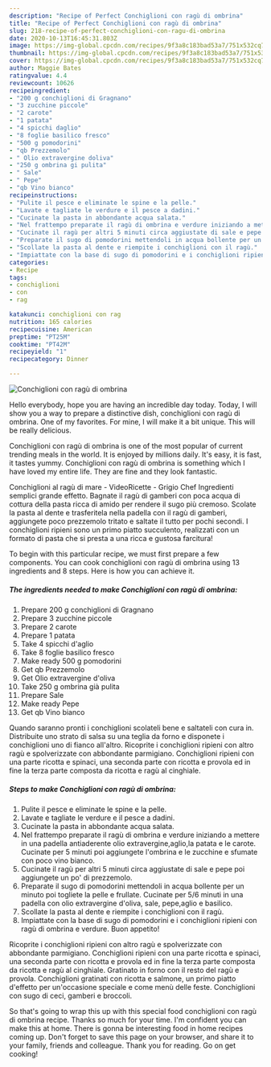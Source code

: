 ```yaml
---
description: "Recipe of Perfect Conchiglioni con ragù di ombrina"
title: "Recipe of Perfect Conchiglioni con ragù di ombrina"
slug: 218-recipe-of-perfect-conchiglioni-con-ragu-di-ombrina
date: 2020-10-13T16:45:31.803Z
image: https://img-global.cpcdn.com/recipes/9f3a8c183bad53a7/751x532cq70/conchiglioni-con-ragu-di-ombrina-recipe-main-photo.jpg
thumbnail: https://img-global.cpcdn.com/recipes/9f3a8c183bad53a7/751x532cq70/conchiglioni-con-ragu-di-ombrina-recipe-main-photo.jpg
cover: https://img-global.cpcdn.com/recipes/9f3a8c183bad53a7/751x532cq70/conchiglioni-con-ragu-di-ombrina-recipe-main-photo.jpg
author: Maggie Bates
ratingvalue: 4.4
reviewcount: 10626
recipeingredient:
- "200 g conchiglioni di Gragnano"
- "3 zucchine piccole"
- "2 carote"
- "1 patata"
- "4 spicchi daglio"
- "8 foglie basilico fresco"
- "500 g pomodorini"
- "qb Prezzemolo"
- " Olio extravergine doliva"
- "250 g ombrina gi pulita"
- " Sale"
- " Pepe"
- "qb Vino bianco"
recipeinstructions:
- "Pulite il pesce e eliminate le spine e la pelle."
- "Lavate e tagliate le verdure e il pesce a dadini."
- "Cucinate la pasta in abbondante acqua salata."
- "Nel frattempo preparate il ragù di ombrina e verdure iniziando a mettere in una padella antiaderente olio extravergine,aglio,la patata e le carote. Cucinate per 5 minuti poi aggiungete l&#39;ombrina e le zucchine e sfumate con poco vino bianco."
- "Cucinate il ragù per altri 5 minuti circa aggiustate di sale e pepe poi aggiungete un po&#39; di prezzemolo."
- "Preparate il sugo di pomodorini mettendoli in acqua bollente per un minuto poi togliete la pelle e frullate. Cucinate per 5/6 minuti in una padella con olio extravergine d&#39;oliva, sale, pepe,aglio e basilico."
- "Scollate la pasta al dente e riempite i conchiglioni con il ragù."
- "Impiattate con la base di sugo di pomodorini e i conchiglioni ripieni con ragù di ombrina e verdure. Buon appetito!"
categories:
- Recipe
tags:
- conchiglioni
- con
- rag

katakunci: conchiglioni con rag 
nutrition: 165 calories
recipecuisine: American
preptime: "PT25M"
cooktime: "PT42M"
recipeyield: "1"
recipecategory: Dinner

---
```



![Conchiglioni con ragù di ombrina](https://img-global.cpcdn.com/recipes/9f3a8c183bad53a7/751x532cq70/conchiglioni-con-ragu-di-ombrina-recipe-main-photo.jpg)

Hello everybody, hope you are having an incredible day today. Today, I will show you a way to prepare a distinctive dish, conchiglioni con ragù di ombrina. One of my favorites. For mine, I will make it a bit unique. This will be really delicious.

Conchiglioni con ragù di ombrina is one of the most popular of current trending meals in the world. It is enjoyed by millions daily. It's easy, it is fast, it tastes yummy. Conchiglioni con ragù di ombrina is something which I have loved my entire life. They are fine and they look fantastic.

Conchiglioni al ragù di mare - VideoRicette - Grigio Chef Ingredienti semplici grande effetto. Bagnate il ragù di gamberi con poca acqua di cottura della pasta ricca di amido per rendere il sugo più cremoso. Scolate la pasta al dente e trasferitela nella padella con il ragù di gamberi, aggiungete poco prezzemolo tritato e saltate il tutto per pochi secondi. I conchiglioni ripieni sono un primo piatto succulento, realizzati con un formato di pasta che si presta a una ricca e gustosa farcitura!


To begin with this particular recipe, we must first prepare a few components. You can cook conchiglioni con ragù di ombrina using 13 ingredients and 8 steps. Here is how you can achieve it.

<!--inarticleads1-->

##### The ingredients needed to make Conchiglioni con ragù di ombrina:

1. Prepare 200 g conchiglioni di Gragnano
1. Prepare 3 zucchine piccole
1. Prepare 2 carote
1. Prepare 1 patata
1. Take 4 spicchi d&#39;aglio
1. Take 8 foglie basilico fresco
1. Make ready 500 g pomodorini
1. Get qb Prezzemolo
1. Get  Olio extravergine d&#39;oliva
1. Take 250 g ombrina già pulita
1. Prepare  Sale
1. Make ready  Pepe
1. Get qb Vino bianco


Quando saranno pronti i conchiglioni scolateli bene e saltateli con cura in. Distribuite uno strato di salsa su una teglia da forno e disponete i conchiglioni uno di fianco all&#39;altro. Ricoprite i conchiglioni ripieni con altro ragù e spolverizzate con abbondante parmigiano. Conchiglioni ripieni con una parte ricotta e spinaci, una seconda parte con ricotta e provola ed in fine la terza parte composta da ricotta e ragù al cinghiale. 

<!--inarticleads2-->

##### Steps to make Conchiglioni con ragù di ombrina:

1. Pulite il pesce e eliminate le spine e la pelle.
1. Lavate e tagliate le verdure e il pesce a dadini.
1. Cucinate la pasta in abbondante acqua salata.
1. Nel frattempo preparate il ragù di ombrina e verdure iniziando a mettere in una padella antiaderente olio extravergine,aglio,la patata e le carote. Cucinate per 5 minuti poi aggiungete l&#39;ombrina e le zucchine e sfumate con poco vino bianco.
1. Cucinate il ragù per altri 5 minuti circa aggiustate di sale e pepe poi aggiungete un po&#39; di prezzemolo.
1. Preparate il sugo di pomodorini mettendoli in acqua bollente per un minuto poi togliete la pelle e frullate. Cucinate per 5/6 minuti in una padella con olio extravergine d&#39;oliva, sale, pepe,aglio e basilico.
1. Scollate la pasta al dente e riempite i conchiglioni con il ragù.
1. Impiattate con la base di sugo di pomodorini e i conchiglioni ripieni con ragù di ombrina e verdure. Buon appetito!


Ricoprite i conchiglioni ripieni con altro ragù e spolverizzate con abbondante parmigiano. Conchiglioni ripieni con una parte ricotta e spinaci, una seconda parte con ricotta e provola ed in fine la terza parte composta da ricotta e ragù al cinghiale. Gratinato in forno con il resto del ragù e provola. Conchiglioni gratinati con ricotta e salmone, un primo piatto d&#39;effetto per un&#39;occasione speciale e come menù delle feste. Conchiglioni con sugo di ceci, gamberi e broccoli. 

So that's going to wrap this up with this special food conchiglioni con ragù di ombrina recipe. Thanks so much for your time. I'm confident you can make this at home. There is gonna be interesting food in home recipes coming up. Don't forget to save this page on your browser, and share it to your family, friends and colleague. Thank you for reading. Go on get cooking!
